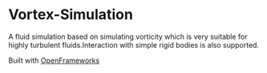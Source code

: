 # Vortex-Simulation

A fluid simulation based on simulating vorticity which is very suitable for highly turbulent fluids.Interaction with simple rigid bodies is also supported.

Built with [OpenFrameworks](http://www.openframeworks.cc)
